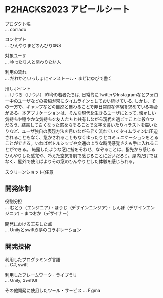 # P2HACKS2023 アピールシート 

プロダクト名  
... comado

コンセプト  
... ひんやりまどのんびりSNS

対象ユーザ  
...  ゆったり人と関わりたい人

利用の流れ  
...  だれかといっしょにインストール・まどにゆびで書く

推しポイント  
...  けつろ（けつい）
昨今の若者たちは, 日常的にTwitterやInstagramなどフォロー中のユーザなどの投稿が常にタイムラインとしておい続けている. しかし、その一方で、キャンプなどの自然と関わることで非日常的な体験を求めている場合がある。本アプリケーションは、そんな現代を生きるユーザにとって, 懐かしい気持ちや穏やかな気持ちを友人たちと共有しながら現代を過ごすことに役立つだろう。結露して白くなった窓をなぞることで文字を書いたりイラストを描いたりなど、ユーザ独自の表現方法を用いながら早く流れていくタイムラインに圧迫されることもなく、急かされることもなくゆったりとコミュニケーションをとることができる。いわばボトルシップや文通のような時間感覚さえも手に入れることができる。
結露したような窓に指をそわせ、なぞることは、指先から感じるひんやりした感覚や、冷えた空気を肌で感じることに近いだろう。屋内だけではなく、屋外で使えばよりその窓のひんやりとした体験を感じられる。

スクリーンショット(任意)  

## 開発体制  

役割分担  
...  むとう（エンジニア）・ほうじ（デザインエンジア）・しんぼ（デザインエンジニア）・まつおか（デザイナー）

開発における工夫した点  
...  Unityとswiftの夢のコラボレーション

## 開発技術 

利用したプログラミング言語  
...  C#, swift

利用したフレームワーク・ライブラリ  
...  Unity, SwiftUI

その他開発に使用したツール・サービス
...  Figma
